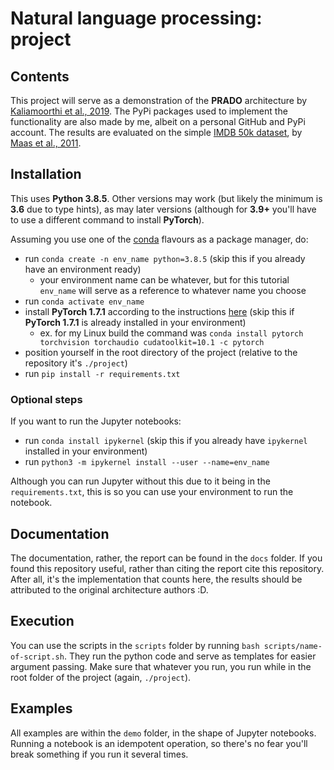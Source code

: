 # Natural language processing: project

## Contents

This project will serve as a demonstration of the **PRADO** architecture by [Kaliamoorthi et al., 2019](https://www.aclweb.org/anthology/D19-1506). The PyPi packages used to implement the functionality are also made by me, albeit on a personal GitHub and PyPi account. The results are evaluated on the simple [IMDB 50k dataset](https://ai.stanford.edu/~amaas/data/sentiment/), by [Maas et al., 2011](http://www.aclweb.org/anthology/P11-1015).

## Installation

This uses **Python 3.8.5**. Other versions may work (but likely the minimum is **3.6** due to type hints), as may later versions (although for **3.9+** you'll have to use a different command to install **PyTorch**).

Assuming you use one of the [conda](https://docs.conda.io/en/latest/) flavours as a package manager, do:

- run `conda create -n env_name python=3.8.5` (skip this if you already have an environment ready)
  - your environment name can be whatever, but for this tutorial `env_name` will serve as a reference to whatever name you choose
- run `conda activate env_name`
- install **PyTorch 1.7.1** according to the instructions [here](https://pytorch.org/get-started/locally/) (skip this if **PyTorch 1.7.1** is already installed in your environment)
  - ex. for my Linux build the command was `conda install pytorch torchvision torchaudio cudatoolkit=10.1 -c pytorch`
- position yourself in the root directory of the project (relative to the repository it's `./project`)
- run `pip install -r requirements.txt`

### Optional steps

If you want to run the Jupyter notebooks:

- run `conda install ipykernel` (skip this if you already have `ipykernel` installed in your environment)
- run `python3 -m ipykernel install --user --name=env_name`

Although you can run Jupyter without this due to it being in the `requirements.txt`, this is so you can use your environment to run the notebook.

## Documentation

The documentation, rather, the report can be found in the `docs` folder. If you found this repository useful, rather than citing the report cite this repository. After all, it's the implementation that counts here, the results should be attributed to the original architecture authors :D.

## Execution

You can use the scripts in the `scripts` folder by running `bash scripts/name-of-script.sh`. They run the python code and serve as templates for easier argument passing. Make sure that whatever you run, you run while in the root folder of the project (again, `./project`).

## Examples

All examples are within the `demo` folder, in the shape of Jupyter notebooks. Running a notebook is an idempotent operation, so there's no fear you'll break something if you run it several times.
